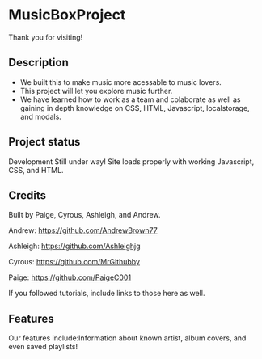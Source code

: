 # MusicBoxProject

Thank you for visiting!

## Description

- We built this to make music more acessable to music lovers.
- This project will let you explore music further.
- We have learned how to work as a team and colaborate as well as gaining in depth knowledge on CSS, HTML, Javascript, localstorage, and modals.

## Project status
 Development Still under way! Site loads properly with working Javascript, CSS, and HTML.


## Credits

Built by Paige, Cyrous, Ashleigh, and Andrew. 

Andrew: https://github.com/AndrewBrown77

Ashleigh: https://github.com/Ashleighjg

Cyrous: https://github.com/MrGithubby

Paige: https://github.com/PaigeC001

If you followed tutorials, include links to those here as well.

## Features
 Our features include:Information about known artist, album covers, and even saved playlists!


